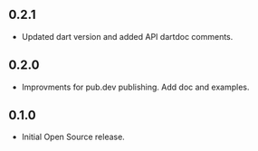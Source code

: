 ## 0.2.1

* Updated dart version and added API dartdoc comments.

## 0.2.0

* Improvments for pub.dev publishing. Add doc and examples.

## 0.1.0

* Initial Open Source release.